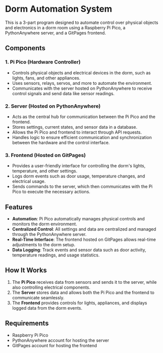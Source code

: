 # Dorm Automation System

This is a 3-part program designed to automate control over physical objects and electronics in a dorm room using a Raspberry Pi Pico, a PythonAnywhere server, and a GitPages frontend.

## Components

### 1. **Pi Pico (Hardware Controller)**
   - Controls physical objects and electrical devices in the dorm, such as lights, fans, and other appliances.
   - Uses sensors, relays, servos, and more to automate the environment.
   - Communicates with the server hosted on PythonAnywhere to receive control signals and send data like sensor readings.

### 2. **Server (Hosted on PythonAnywhere)**
   - Acts as the central hub for communication between the Pi Pico and the frontend.
   - Stores settings, current states, and sensor data in a database.
   - Allows the Pi Pico and frontend to interact through API requests.
   - Handles logic to ensure efficient communication and synchronization between the hardware and the control interface.

### 3. **Frontend (Hosted on GitPages)**
   - Provides a user-friendly interface for controlling the dorm's lights, temperature, and other settings.
   - Logs dorm events such as door usage, temperature changes, and electrical usage.
   - Sends commands to the server, which then communicates with the Pi Pico to execute the necessary actions.

## Features
- **Automation**: Pi Pico automatically manages physical controls and monitors the dorm environment.
- **Centralized Control**: All settings and data are centralized and managed through the PythonAnywhere server.
- **Real-Time Interface**: The frontend hosted on GitPages allows real-time adjustments to the dorm setup.
- **Data Logging**: Track events and sensor data such as door activity, temperature readings, and usage statistics.

## How It Works
1. The **Pi Pico** receives data from sensors and sends it to the server, while also controlling electrical components.
2. The **Server** stores data and allows both the Pi Pico and the frontend to communicate seamlessly.
3. The **Frontend** provides controls for lights, appliances, and displays logged data from the dorm events.

## Requirements
- Raspberry Pi Pico
- PythonAnywhere account for hosting the server
- GitPages account for hosting the frontend

